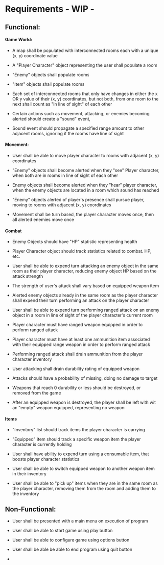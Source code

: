 # Requirements - WIP -


## Functional:


#### Game World:

- A map shall be populated with interconnected rooms each with a unique (x, y) coordinate value

- A "Player Character" object representing the user shall populate a room

- "Enemy" objects shall populate rooms

- "Item" objects shall populate rooms

- Each set of interconnected rooms that only have changes in either the x OR y value of their (x, y) coordinates, but not both, from one 
room to the next shall count as "in line of sight" of each other

- Certain actions such as movement, attacking, or enemies becoming alerted should create a "sound" event, 

- Sound event should propagate a specified range amount to other adjacent rooms, ignoring if the rooms have line of sight

#### Movement:

- User shall be able to move player character to rooms with adjacent (x, y) coordinates

- "Enemy" objects shall become alerted when they "see" Player character, when both are in rooms in line of sight of each other

- Enemy objects shall become alerted when they "hear" player character, when the enemy objects are located in a room which sound has reached

- "Enemy" objects alerted of player's presence shall pursue player, moving to rooms with adjacent (x, y) coordinates

- Movement shall be turn based, the player character moves once, then all alerted enemies move once

#### Combat

- Enemy Objects should have "HP" statistic representing health

- Player Character object should track statistics related to combat. HP, etc.

- User shall be able to expend turn attacking an enemy object in the same room as their player character, reducing enemy object HP based on the attack strength

- The strength of user's attack shall vary based on equipped weapon item

- Alerted enemy objects already in the same room as the player character shall expend their turn performing an attack on the player character

- User shall be able to expend turn performing ranged attack on an enemy object in a room in line of sight of the player character's current room

- Player character must have ranged weapon equipped in order to perform ranged attack

- Player character must have at least one ammunition item associated with their equipped range weapon in order to perform ranged attack

- Performing ranged attack shall drain ammunition from the player character inventory

- User attacking shall drain durability rating of equipped weapon

- Attacks should have a probability of missing, doing no damage to target

- Weapons that reach 0 durability or less should be destroyed, or removed from the game

- After an equipped weapon is destroyed, the player shall be left with wit an "empty" weapon equipped, representing no weapon


#### Items

- "Inventory" list should track items the player character is carrying

- "Equipped" item should track a specific weapon item the player character is currently holding

- User shall have ability to expend turn using a consumable item, that boosts player character statistics

- User shall be able to switch equipped weapon to another weapon item in their inventory

- User shall be able to "pick up" items when they are in the same room as the player character, removing them from the room and adding them to the inventory


## Non-Functional:

- User shall be presented with a main menu on execution of program

- User shall be able to start game using play button

- User shall be able to configure game using options button

- User shall be able be able to end program using quit button

-
